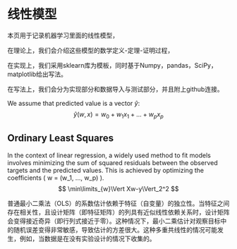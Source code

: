 # 线性模型

本页用于记录机器学习里面的线性模型，

在理论上，我们会介绍这些模型的数学定义-定理-证明过程，

在实现上，我们采用sklearn库为模板，同时基于Numpy，pandas，SciPy，matplotlib给出写法。

在写法上，我们会分为实现部分和数据导入与测试部分，并且附上github连接。

We assume that predicted value is a vector $\hat{y}$:
$$
\hat{y}(w, x)=w_0+w_1x_1+...+w_px_p
$$

## Ordinary Least Squares

In the context of linear regression, a widely used method to fit models involves minimizing the sum of squared residuals between the observed targets and the predicted values. This is achieved by optimizing the coefficients \( w = (w_1, ..., w_p) \).
$$
\min\limits_{w}\Vert Xw-y\Vert_2^2
$$

普通最小二乘法（OLS）的系数估计依赖于特征（自变量）的独立性。当特征之间存在相关性，且设计矩阵（即特征矩阵）的列具有近似线性依赖关系时，设计矩阵会变得接近奇异（即行列式接近于零）。这种情况下，最小二乘估计对观察目标中的随机误差变得非常敏感，导致估计的方差很大。这种多重共线性的情况可能发生，例如，当数据是在没有实验设计的情况下收集的。